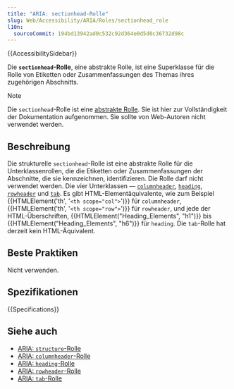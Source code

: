 ```yaml
---
title: "ARIA: sectionhead-Rolle"
slug: Web/Accessibility/ARIA/Roles/sectionhead_role
l10n:
  sourceCommit: 194bd13942ad0c532c92d364e0d5d0c36732d98c
---
```


{{AccessibilitySidebar}}

Die **`sectionhead`-Rolle**, eine abstrakte Rolle, ist eine Superklasse für die Rolle von Etiketten oder Zusammenfassungen des Themas ihres zugehörigen Abschnitts.

> [!NOTE]
> Die `sectionhead`-Rolle ist eine [abstrakte Rolle](/de/docs/Web/Accessibility/ARIA/Roles#6._abstract_roles). Sie ist hier zur Vollständigkeit der Dokumentation aufgenommen. Sie sollte von Web-Autoren nicht verwendet werden.

## Beschreibung

Die strukturelle `sectionhead`-Rolle ist eine abstrakte Rolle für die Unterklassenrollen, die die Etiketten oder Zusammenfassungen der Abschnitte, die sie kennzeichnen, identifizieren. Die Rolle darf nicht verwendet werden. Die vier Unterklassen — [`columnheader`](/de/docs/Web/Accessibility/ARIA/Roles/columnheader_role), [`heading`](/de/docs/Web/Accessibility/ARIA/Roles/heading_role), [`rowheader`](/de/docs/Web/Accessibility/ARIA/Roles/rowheader_role) und [`tab`](/de/docs/Web/Accessibility/ARIA/Roles/tab_role). Es gibt HTML-Elementäquivalente, wie zum Beispiel {{HTMLElement('th', '<code>&lt;th scope="col"&gt;</code>')}} für `columnheader`, {{HTMLElement('th', '<code>&lt;th scope="row"&gt;</code>')}} für `rowheader`, und jede der HTML-Überschriften, {{HTMLElement("Heading_Elements", "h1")}} bis {{HTMLElement("Heading_Elements", "h6")}} für `heading`. Die `tab`-Rolle hat derzeit kein HTML-Äquivalent.

## Beste Praktiken

Nicht verwenden.

## Spezifikationen

{{Specifications}}

## Siehe auch

- [ARIA: `structure`-Rolle](/de/docs/Web/Accessibility/ARIA/Roles/structure_role)
- [ARIA: `columnheader`-Rolle](/de/docs/Web/Accessibility/ARIA/Roles/columnheader_role)
- [ARIA: `heading`-Rolle](/de/docs/Web/Accessibility/ARIA/Roles/heading_role)
- [ARIA: `rowheader`-Rolle](/de/docs/Web/Accessibility/ARIA/Roles/rowheader_role)
- [ARIA: `tab`-Rolle](/de/docs/Web/Accessibility/ARIA/Roles/tab_role)
